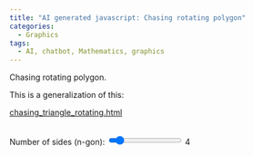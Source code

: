 ```yaml
---
title: "AI generated javascript: Chasing rotating polygon"
categories:
  - Graphics
tags:
  - AI, chatbot, Mathematics, graphics
---
```


Chasing rotating polygon.

This is a generalization of this:

[chasing_triangle_rotating.html](/graphics/2024/11/22/chasing_triangle_rotating.html)

<canvas id="polygonCanvas" width="500" height="500"></canvas>
<br>
<label for="ngonRange">Number of sides (n-gon): </label>
<input type="range" id="ngonRange" min="3" max="12" value="4">
<span id="ngonValue">4</span>
<script>
    const canvas = document.getElementById('polygonCanvas');
    const ctx = canvas.getContext('2d');
    const ngonRange = document.getElementById('ngonRange');
    const ngonValue = document.getElementById('ngonValue');
    
    let ngon = parseInt(ngonRange.value); // Initial number of sides
    
    // Define the gradient color palette from blue to yellow
    const colorPalette = [
        '#0000FF', '#1A33FF', '#3366FF', '#4D99FF', '#66CCFF', '#80FFFF', '#99FFCC', '#B3FF99',
        '#CCFF66', '#E6FF33', '#FFFF00', '#FFCC00', '#FF9933', '#FF6600', '#FF3300', '#FFFF33'
    ];
    
    let colorIndex = 0; // Start with the first color
    
    // Function to draw a polygon and return its edges
    function drawPolygon(points, color) {
        let edges = [];
        ctx.strokeStyle = color;
        ctx.beginPath();
        for (let i = 0; i < points.length; i++) {
            const startPoint = points[i];
            const endPoint = points[(i + 1) % points.length]; // Connect the last point to the first
            ctx.moveTo(startPoint.x, startPoint.y);
            ctx.lineTo(endPoint.x, endPoint.y);
            edges.push([startPoint, endPoint]);
        }
        ctx.stroke();
        return edges;
    }
    
    // Function to calculate the next polygon's points
    function getNextPolygonPoints(previousEdges) {
        let newPoints = [];
    
        // For each edge, calculate a point 1/10th along the line
        for (let i = 0; i < previousEdges.length; i++) {
            const startPoint = previousEdges[i][0];
            const endPoint = previousEdges[i][1];
    
            // Calculate 1/10th point along the line
            const newPoint = {
                x: startPoint.x + (endPoint.x - startPoint.x) * 0.1,
                y: startPoint.y + (endPoint.y - startPoint.y) * 0.1
            };
            newPoints.push(newPoint);
        }
    
        return newPoints;
    }
    
    // Function to create the polygons iteratively with shifting colors
    function createPolygons(initialPoints, iterations) {
        let currentPoints = initialPoints;
        for (let i = 0; i < iterations; i++) {
            const color = colorPalette[(colorIndex + i) % colorPalette.length]; // Shift color by index
            const edges = drawPolygon(currentPoints, color);
            currentPoints = getNextPolygonPoints(edges); // Calculate the next polygon's points
        }
    }
    
    // Function to generate points for the initial polygon
    function generatePolygonPoints(sides, centerX, centerY, radius) {
        const points = [];
        for (let i = 0; i < sides; i++) {
            const angle = (2 * Math.PI / sides) * i - Math.PI / 2; // Starting from the top
            points.push({
                x: centerX + radius * Math.cos(angle),
                y: centerY + radius * Math.sin(angle)
            });
        }
        return points;
    }
    
    // Function to animate the polygons
    function animatePolygons() {
        ctx.clearRect(0, 0, canvas.width, canvas.height); // Clear canvas before each frame
        const initialPolygon = generatePolygonPoints(ngon, canvas.width / 2, canvas.height / 2, 150);
        createPolygons(initialPolygon, 40);
        colorIndex = (colorIndex + 1) % colorPalette.length; // Shift color index
        setTimeout(animatePolygons, 50); // Request next frame
    }
    
    // Event listener for the range input to update ngon value dynamically
    ngonRange.addEventListener('input', () => {
        ngon = parseInt(ngonRange.value);
        ngonValue.textContent = ngon; // Update the displayed value
    });
    
    // Start the animation
    animatePolygons();

</script>

